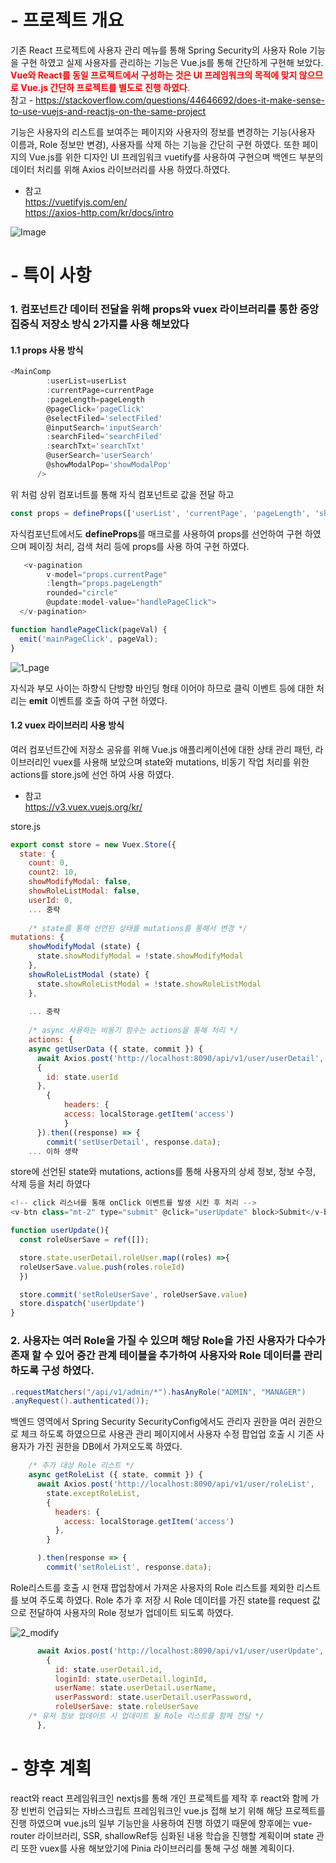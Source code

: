 # - 프로젝트 개요
기존 React 프로젝트에 사용자 관리 메뉴를 통해 Spring Security의 사용자 Role 기능을 구현 하였고 실제 사용자를 관리하는 기능은 Vue.js를 통해 간단하게 구현해 보았다.  
<span style="color:red">**Vue와 React를 동일 프로젝트에서 구성하는 것은 UI 프레임워크의 목적에 맞지 않으므로 Vue.js 간단하 프로젝트를 별도로 진행 하였다**.</span>  
참고 - <https://stackoverflow.com/questions/44646692/does-it-make-sense-to-use-vuejs-and-reactjs-on-the-same-project> 

기능은 사용자의 리스트를 보여주는 페이지와 사용자의 정보를 변경하는 기능(사용자 이름과, Role 정보만 변경), 사용자를 삭제 하는 기능을 간단히 구현 하였다.
또한 페이지의 Vue.js를 위한 디자인 UI 프레임워크 vuetify를 사용하여 구현으며 백엔드 부분의 데이터 처리를 위해 Axios 라이브러리를 사용 하였다.하였다.

- 참고  
<https://vuetifyjs.com/en/>  
<https://axios-http.com/kr/docs/intro>

![Image](https://github.com/user-attachments/assets/bfcaae53-b5cf-4950-beff-1a2242f587a9)

# - 특이 사항
### 1. 컴포넌트간 데이터 전달을 위해 props와 vuex 라이브러리를 통한 중앙 집중식 저장소 방식 2가지를 사용 해보았다

#### 1.1 props 사용 방식

```js
<MainComp
        :userList=userList
        :currentPage=currentPage
        :pageLength=pageLength
        @pageClick='pageClick'
        @selectFiled='selectFiled'
        @inputSearch='inputSearch'
        :searchFiled='searchFiled'
        :searchTxt='searchTxt'
        @userSearch='userSearch'
        @showModalPop='showModalPop'
      />
``` 
위 처럼 상위 컴포너트를 통해 자식 컴포넌트로 값을 전달 하고
```js
const props = defineProps(['userList', 'currentPage', 'pageLength', 'showModal'])
```
자식컴포넌트에서도 **defineProps**를 매크로를 사용하여 props를 선언하여 구현 하였으며 페이징 처리, 검색 처리 등에 props를 사용 하여 구현 하였다.

```js
   <v-pagination
        v-model="props.currentPage"
        :length="props.pageLength"
        rounded="circle"
        @update:model-value="handlePageClick">
  </v-pagination>
```
```js
function handlePageClick(pageVal) {
  emit('mainPageClick', pageVal);
}
```
![1_page](https://github.com/user-attachments/assets/90e7f1c7-5f58-40ca-82e4-a6911f056d15)

자식과 부모 사이는 하향식 단방향 바인딩 형태 이어야 하므로 클릭 이벤트 등에 대한 처리는 **emit** 이벤트를 호출 하여 구현 하였다.

#### 1.2 vuex 라이브러리 사용 방식
여러 컴포넌트간에 저장소 공유를 위해 Vue.js 애플리케이션에 대한 상태 관리 패턴, 라이브러리인 vuex를 사용해 보았으며 state와 mutations, 비동기 작업 처리를 위한 actions를 store.js에 선언 하여 사용 하였다.  
- 참고  
<https://v3.vuex.vuejs.org/kr/>

store.js
```js
export const store = new Vuex.Store({
  state: {
    count: 0,
    count2: 10,
    showModifyModal: false,
    showRoleListModal: false,
    userId: 0,
    ... 중략
    
    /* state를 통해 선언된 상태를 mutations를 통해서 변경 */
mutations: {
    showModifyModal (state) {
      state.showModifyModal = !state.showModifyModal
    },
    showRoleListModal (state) {
      state.showRoleListModal = !state.showRoleListModal
    },
    
    ... 중략
    
    /* async 사용하는 비동기 함수는 actions을 통해 처리 */
    actions: {
    async getUserData ({ state, commit }) {
      await Axios.post('http://localhost:8090/api/v1/user/userDetail',
      {
        id: state.userId
      },
        {
            headers: {
            access: localStorage.getItem('access')
            }
      }).then((response) => {
        commit('setUserDetail', response.data);
    ... 이하 생략
```
store에 선언된 state와 mutations, actions를 통해 사용자의 상세 정보, 정보 수정, 삭제 등을 처리 하였다

```js
<!-- click 리스너를 통해 onClick 이벤트를 발생 시킨 후 처리 -->
<v-btn class="mt-2" type="submit" @click="userUpdate" block>Submit</v-btn>
```
```js
function userUpdate(){
  const roleUserSave = ref([]);

  store.state.userDetail.roleUser.map((roles) =>{
  roleUserSave.value.push(roles.roleId)
  })

  store.commit('setRoleUserSave', roleUserSave.value)
  store.dispatch('userUpdate')
}
```
### 2. 사용자는 여러 Role을 가질 수 있으며 해당 Role을 가진 사용자가 다수가 존재 할 수 있어 중간 관계 테이블을 추가하여 사용자와 Role 데이터를 관리 하도록 구성 하였다.
```java
.requestMatchers("/api/v1/admin/*").hasAnyRole("ADMIN", "MANAGER")
.anyRequest().authenticated());
```
백엔드 영역에서 Spring Security SecurityConfig에서도 관리자 권한을 여러 권한으로 체크 하도록 하였으므로 사용관 관리 페이지에서 사용자 수정 팝업업 호출 시 기존 사용자가 가진 권한을 DB에서 가져오도록 하였다.
```js
    /* 추가 대상 Role 리스트 */
    async getRoleList ({ state, commit }) {
      await Axios.post('http://localhost:8090/api/v1/user/roleList',
        state.exceptRoleList,
        {
          headers: {
            access: localStorage.getItem('access')
          },
        }

      ).then(response => {
        commit('setRoleList', response.data);
```
Role리스트를 호출 시 현재 팝업창에서 가져온 사용자의 Role 리스트를 제외한 리스트를 보여 주도록 하였다. Role 추가 후 저장 시 Role 데이터를 가진 state를 request 값으로 전달하여 사용자의 Role 정보가 업데이트 되도록 하였다.

![2_modify](https://github.com/user-attachments/assets/77c1f9c9-1256-437e-84dd-0ac3ed586c92)

```js
      await Axios.post('http://localhost:8090/api/v1/user/userUpdate',
        {
          id: state.userDetail.id,
          loginId: state.userDetail.loginId,
          userName: state.userDetail.userName,
          userPassword: state.userDetail.userPassword,
          roleUserSave: state.roleUserSave
    /* 유저 정보 업데이트 시 업데이트 될 Role 리스트를 함께 전달 */
      },
```

# - 향후 계획
react와 react 프레임워크인 nextjs를 통해 개인 프로젝트를 제작 후 react와 함께 가장 빈번히 언급되는 자바스크립트 프레임워크인 vue.js 접해 보기 위해 해당 프로젝트를 진행 하였으며 vue.js의 일부 기능만을 사용하여 진행 하였기 때문에 향후에는 vue-router 라이브러리, SSR, shallowRef등 심화된 내용 학습을 진행할 계획이며 state 관리 또한 vuex를 사용 해보았기에 Pinia 라이브러리를 통해 구성 해볼 계획이다.